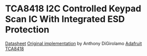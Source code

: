 # TCA8418 I2C Controlled Keypad Scan IC With Integrated ESD Protection

[Datasheet](https://www.ti.com/lit/ds/symlink/tca8418.pdf?ts=1751500237439)
[Original implementation](https://github.com/AnthonyDiGirolamo/i2c-thumb-keyboard/tree/master) by Anthony DiGirolamo
[Adafruit TCA8418](https://github.com/adafruit/Adafruit_TCA8418)
